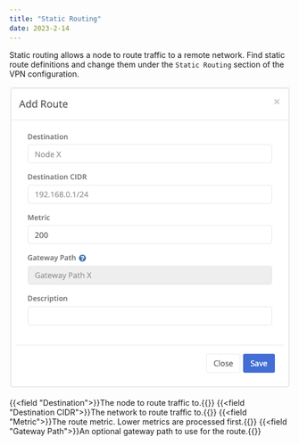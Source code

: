 ```yaml
---
title: "Static Routing"
date: 2023-2-14
---
```


Static routing allows a node to route traffic to a remote network. Find static route definitions and change them under the `Static Routing` section of the VPN configuration.

![img](add-modal.png)

{{<field "Destination">}}The node to route traffic to.{{</field>}}
{{<field "Destination CIDR">}}The network to route traffic to.{{</field>}}
{{<field "Metric">}}The route metric. Lower metrics are processed first.{{</field>}}
{{<field "Gateway Path">}}An optional gateway path to use for the route.{{</field>}}
